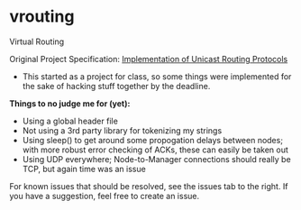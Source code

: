 vrouting
========

Virtual Routing

Original Project Specification: [Implementation of Unicast Routing Protocols](https://dl.dropboxusercontent.com/u/1817765/MP2.pdf)

- This started as a project for class, so some things were implemented for the sake of hacking stuff together by the deadline.

**Things to no judge me for (yet):**
 - Using a global header file
 -  Not using a 3rd party library for tokenizing my strings
 - Using sleep() to get around some propogation delays between nodes; with more robust error checking of ACKs, these can easily be taken out
 - Using UDP everywhere; Node-to-Manager connections should really be TCP, but again time was an issue
 
For known issues that should be resolved, see the issues tab to the right. If you have a suggestion, feel free to create an issue.
